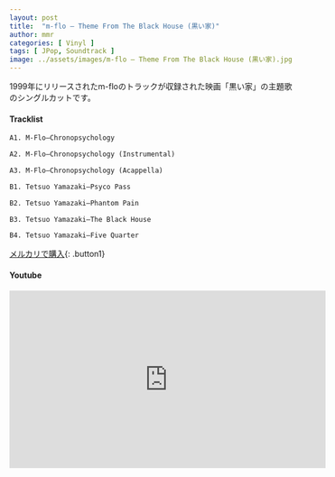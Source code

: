 ```yaml
---
layout: post
title:  "m-flo – Theme From The Black House (黒い家)"
author: mmr
categories: [ Vinyl ]
tags: [ JPop, Soundtrack ]
image: ../assets/images/m-flo – Theme From The Black House (黒い家).jpg
---
```


1999年にリリースされたm-floのトラックが収録された映画「黒い家」の主題歌のシングルカットです。

#### Tracklist
```md
A1. M-Flo–Chronopsychology

A2. M-Flo–Chronopsychology (Instrumental)

A3. M-Flo–Chronopsychology (Acappella)

B1. Tetsuo Yamazaki–Psyco Pass

B2. Tetsuo Yamazaki–Phantom Pain

B3. Tetsuo Yamazaki–The Black House

B4. Tetsuo Yamazaki–Five Quarter
```

[メルカリで購入](https://jp.mercari.com/item/m16599032902?afid=6142608987){: .button1}

#### Youtube
<iframe width="560" height="315" src="https://www.youtube.com/embed/D2H9LIAOP18?si=GPoG2uiJFmFsoYXQ" title="YouTube video player" frameborder="0" allow="accelerometer; autoplay; clipboard-write; encrypted-media; gyroscope; picture-in-picture; web-share" referrerpolicy="strict-origin-when-cross-origin" allowfullscreen></iframe>
